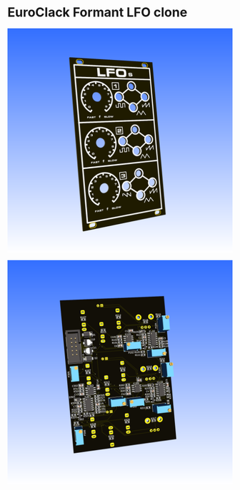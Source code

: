 # EuroClack Formant LFO clone

![](EuroClack_Formant_LFO_panel.png)

![](EuroClack_Formant_LFO_main_board.png)

